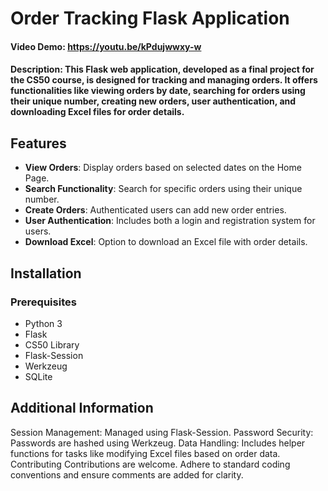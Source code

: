 # Order Tracking Flask Application
#### Video Demo:  https://youtu.be/kPdujwwxy-w
#### Description: This Flask web application, developed as a final project for the CS50 course, is designed for tracking and managing orders. It offers functionalities like viewing orders by date, searching for orders using their unique number, creating new orders, user authentication, and downloading Excel files for order details.

## Features
- **View Orders**: Display orders based on selected dates on the Home Page.
- **Search Functionality**: Search for specific orders using their unique number.
- **Create Orders**: Authenticated users can add new order entries.
- **User Authentication**: Includes both a login and registration system for users.
- **Download Excel**: Option to download an Excel file with order details.

## Installation

### Prerequisites
- Python 3
- Flask
- CS50 Library
- Flask-Session
- Werkzeug
- SQLite


## Additional Information
Session Management: Managed using Flask-Session.
Password Security: Passwords are hashed using Werkzeug.
Data Handling: Includes helper functions for tasks like modifying Excel files based on order data.
Contributing
Contributions are welcome. Adhere to standard coding conventions and ensure comments are added for clarity.


